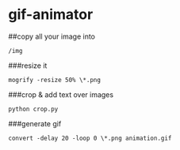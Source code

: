 # gif-animator


##copy all your image into <pre><code>/img
</code></pre>

###resize it
<pre><code>mogrify -resize 50% \*.png
</code></pre>

###crop & add text over images
<pre><code>python crop.py
</code></pre>

###generate gif
<pre><code>convert -delay 20 -loop 0 \*.png animation.gif
</code></pre>


